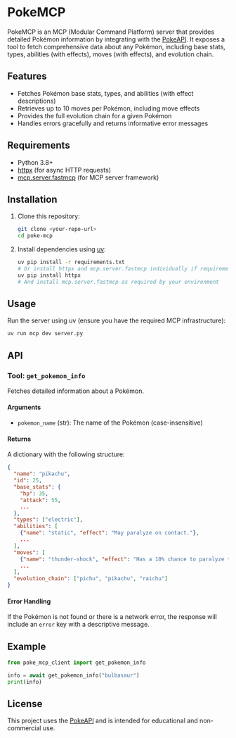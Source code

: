 # PokeMCP

PokeMCP is an MCP (Modular Command Platform) server that provides detailed Pokémon information by integrating with the [PokeAPI](https://pokeapi.co/). It exposes a tool to fetch comprehensive data about any Pokémon, including base stats, types, abilities (with effects), moves (with effects), and evolution chain.

## Features
- Fetches Pokémon base stats, types, and abilities (with effect descriptions)
- Retrieves up to 10 moves per Pokémon, including move effects
- Provides the full evolution chain for a given Pokémon
- Handles errors gracefully and returns informative error messages

## Requirements
- Python 3.8+
- [httpx](https://www.python-httpx.org/) (for async HTTP requests)
- [mcp.server.fastmcp](https://github.com/microsoft/mcp) (for MCP server framework)

## Installation
1. Clone this repository:
   ```bash
   git clone <your-repo-url>
   cd poke-mcp
   ```
2. Install dependencies using [uv](https://github.com/astral-sh/uv):
   ```bash
   uv pip install -r requirements.txt
   # Or install httpx and mcp.server.fastmcp individually if requirements.txt is not present
   uv pip install httpx
   # And install mcp.server.fastmcp as required by your environment
   ```

## Usage
Run the server using uv (ensure you have the required MCP infrastructure):
```bash
uv run mcp dev server.py
```

## API

### Tool: `get_pokemon_info`
Fetches detailed information about a Pokémon.

#### Arguments
- `pokemon_name` (str): The name of the Pokémon (case-insensitive)

#### Returns
A dictionary with the following structure:
```json
{
  "name": "pikachu",
  "id": 25,
  "base_stats": {
    "hp": 35,
    "attack": 55,
    ...
  },
  "types": ["electric"],
  "abilities": [
    {"name": "static", "effect": "May paralyze on contact."},
    ...
  ],
  "moves": [
    {"name": "thunder-shock", "effect": "Has a 10% chance to paralyze the target."},
    ...
  ],
  "evolution_chain": ["pichu", "pikachu", "raichu"]
}
```

#### Error Handling
If the Pokémon is not found or there is a network error, the response will include an `error` key with a descriptive message.

## Example
```python
from poke_mcp_client import get_pokemon_info

info = await get_pokemon_info("bulbasaur")
print(info)
```

## License
This project uses the [PokeAPI](https://pokeapi.co/) and is intended for educational and non-commercial use.